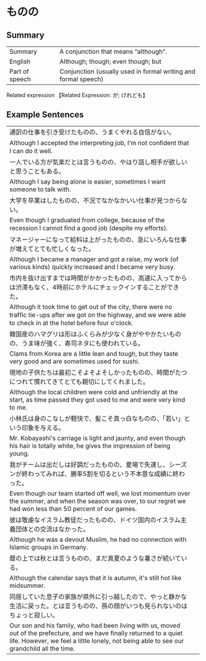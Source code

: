 # ものの

## Summary

<table><tr>   <td>Summary<td>   <td>A conjunction that means “although”.</td><tr><tr>   <td>English<td>   <td>Although; though; even though; but</td><tr><tr>   <td>Part of speech<td>   <td>Conjunction (usually used in formal writing and formal speech)</td><tr></table><tr>   <td>Related expression<td>   <td>【Related Expression: が; けれども】</td><tr></table></table>

## Example Sentences

<table><tr><td>通訳の仕事を引き受けたものの、うまくやれる自信がない。<td><tr><tr><td>Although I accepted the interpreting job, I'm not conﬁdent that I can do it well.<td><tr><tr><td>一人でいる方が気楽だとは言うものの、やはり話し相手が欲しいと思うこともある。<td><tr><tr><td>Although I say being alone is easier, sometimes I want someone to talk with.<td><tr><tr><td>大学を卒業はしたものの、不況でなかなかいい仕事が見つからない。<td><tr><tr><td>Even though I graduated from college, because of the recession I cannot ﬁnd a good job (despite my efforts).<td><tr><tr><td>マネージャーになって給料は上がったものの、急にいろんな仕事が増えてとても忙しくなった。<td><tr><tr><td>Although I became a manager and got a raise, my work (of various kinds) quickly increased and I became very busy.<td><tr><tr><td>市内を抜け出すまでは時間がかかったものの、高速に入ってからは渋滞もなく、4時前にホテルにチェックインすることができた。<td><tr><tr><td>Although it took time to get out of the city, there were no trafﬁc tie-ups after we got on the highway, and we were able to check in at the hotel before four o'clock.<td><tr><tr><td>韓国産のハマグリは形はふくらみが少なく身がややかたいものの、うま味が強く、寿司ネタにも使われている。<td><tr><tr><td>Clams from Korea are a little lean and tough, but they taste very good and are sometimes used for sushi.<td><tr><tr><td>現地の子供たちは最初こそよそよそしかったものの、時間がたつにつれて慣れてきてとても親切にしてくれました。<td><tr><tr><td>Although the local children were cold and unfriendly at the start, as time passed they got used to me and were very kind to me.<td><tr><tr><td>小林氏は身のこなしが軽快で、髪こそ真っ白なものの、「若い」という印象を与える。<td><tr><tr><td>Mr. Kobayashi's carriage is light and jaunty, and even though his hair is totally white, he gives the impression of being young.<td><tr><tr><td>我がチームは出だしは好調だったものの、夏場で失速し、シーズンが終わってみれば、勝率5割を切るという不本意な成績に終わった。<td><tr><tr><td>Even though our team started off well, we lost momentum over the summer, and when the season was over, to our regret we had won less than 50 percent of our games.<td><tr><tr><td>彼は敬虔なイスラム教徒だったものの、ドイツ国内のイスラム主義団体との交流はなかった。<td><tr><tr><td>Although he was a devout Muslim, he had no connection with Islamic groups in Germany.<td><tr><tr><td>暦の上では秋とは言うものの、まだ真夏のような暑さが続いている。<td><tr><tr><td>Although the calendar says that it is autumn, it's still hot like midsummer.<td><tr><tr><td>同居していた息子の家族が県外に引っ越したので、やっと静かな生活に戻った。とは言うものの、孫の顔がいつも見られないのはちょっと寂しい。<td><tr><tr><td>Our son and his family, who had been living with us, moved out of the prefecture, and we have finally returned to a quiet life. However, we feel a little lonely, not being able to see our grandchild all the time.<td><tr></table>

